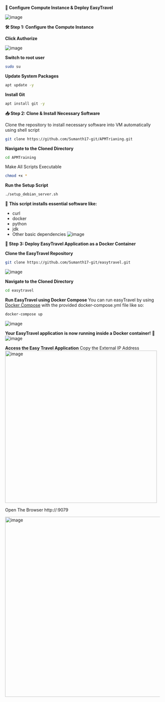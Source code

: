 **🚀 Configure Compute Instance & Deploy EasyTravel**

![image](https://github.com/user-attachments/assets/49cdac0a-9830-4b26-be65-fb599d9ce085)

**🛠️ Step 1: Configure the Compute Instance**

**Click Authorize**

![image](https://github.com/user-attachments/assets/0054a32b-a5b0-4090-9c6b-f0caa31c90c3)

**Switch to root user**
```bash
sudo su
```
**Update System Packages**
```bash
apt update -y
```
**Install Git**
```bash
apt install git -y
```
**📥 Step 2: Clone & Install Necessary Software**

Clone the repository to install necessary software into VM automatically using shell script
```bash
git clone https://github.com/Sumanth17-git/APMTrianing.git
```
**Navigate to the Cloned Directory**
```bash
cd APMTraining
```
Make All Scripts Executable
```bash
chmod +x *
```
**Run the Setup Script**
```bash
./setup_debian_server.sh
```
📌 **This script installs essential software like:**
- curl
- docker
- python
- jdk
- Other basic dependencies
![image](https://github.com/user-attachments/assets/0394edc6-f57e-4540-b28b-4a6ade1df2df)


**🚀 Step 3: Deploy EasyTravel Application as a Docker Container**

**Clone the EasyTravel Repository**
```bash
git clone https://github.com/Sumanth17-git/easytravel.git
```
![image](https://github.com/user-attachments/assets/a72ec3a4-78bd-4a1c-ae4b-3eb418dfdfb8)

**Navigate to the Cloned Directory**
```bash
cd easytravel
```
**Run EasyTravel using Docker Compose**
You can run easyTravel by using [Docker Compose](https://docs.docker.com/compose/) with the provided docker-compose.yml file like so:
```bash
docker-compose up
```
![image](https://github.com/user-attachments/assets/8c9decca-46fd-496f-a997-d1e3101d7c6b)

**Your EasyTravel application is now running inside a Docker container!** 🎉
![image](https://github.com/user-attachments/assets/a5da32a1-d1d0-40f9-8908-37ac2d46147f)

**Access the Easy Travel Application**
Copy the External IP Address
<img width="494" alt="image" src="https://github.com/user-attachments/assets/df7b2f68-332b-48f5-9c94-c568adfbe56e" />

Open The Browser
http://<externalip>:9079

<img width="584" alt="image" src="https://github.com/user-attachments/assets/a6598d24-df3f-4d2b-8753-ddf713f4cafe" />




